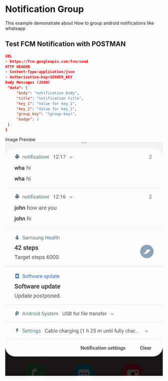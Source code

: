 # Notification Group

This example demonstrate about How to group android notifications like whatsapp

## Test FCM Notification with POSTMAN

```json
URL
- https://fcm.googleapis.com/fcm/send
HTTP HEADER
- Content-Type:application/json
- Authorization:key=SERVER_KEY
Body Messages (JSON)
 "data": {
     "body": "notification body",
     "title": "notification title",
     "key_1": "Value for key_1",
     "key_2": "Value for key_2",
     "group_key": "(group-key)",
     "badge": 3
 }
}
```
Image Preview 
[![N|Preview](https://github.com/demonjoub/notification-group/blob/master/screenshot.jpg)](https://github.com/demonjoub/notification-group)
